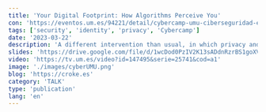 ```yaml
---
title: 'Your Digital Footprint: How Algorithms Perceive You'
con: 'https://eventos.um.es/94221/detail/cybercamp-umu-ciberseguridad-en-un-mundo-hiperconectado.html'
tags: ['security', 'identity', 'privacy', 'Cybercamp']
date: '2023-03-22'
description: 'A different intervention than usual, in which privacy and identity are discussed as two sides of the same coin. This talk highlights the balance we must strike between the digital services we consume and the consequences of surrendering our data to them.'
slides: 'https://drive.google.com/file/d/1wcDod0PzIV2K13sADdnRzrBS1goXVpbV/view?usp=share_link'
video: 'https://tv.um.es/video?id=147495&serie=25741&cod=a1'
image: './images/cyberUMU.png'
blog: 'https://croke.es'
category: 'TALK'
type: 'publication'
lang: 'en'
---
```

